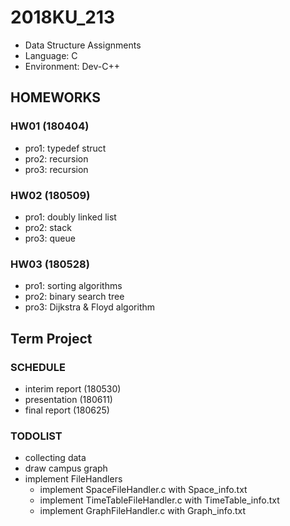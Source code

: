 # 2018KU_213
- Data Structure Assignments
- Language: C
- Environment: Dev-C++

## HOMEWORKS
### HW01 (180404)
- pro1: typedef struct
- pro2: recursion
- pro3: recursion

### HW02 (180509)
- pro1: doubly linked list
- pro2: stack
- pro3: queue

### HW03 (180528)
- pro1: sorting algorithms
- pro2: binary search tree
- pro3: Dijkstra & Floyd algorithm

## Term Project
### SCHEDULE
- interim report (180530)
- presentation (180611)
- final report (180625)

### TODOLIST
- collecting data
- draw campus graph
- implement FileHandlers
  - implement SpaceFileHandler.c with Space_info.txt
  - implement TimeTableFileHandler.c with TimeTable_info.txt
  - implement GraphFileHandler.c with Graph_info.txt
